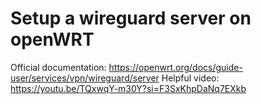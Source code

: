 # Setup a wireguard server on openWRT
Official documentation: https://openwrt.org/docs/guide-user/services/vpn/wireguard/server
Helpful video: https://youtu.be/TQxwqY-m30Y?si=F3SxKhpDaNq7EXkb
